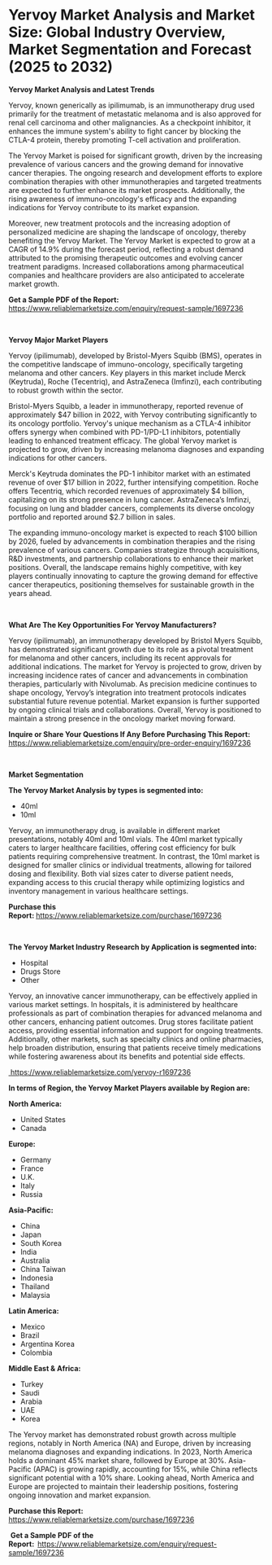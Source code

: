 <p><h1>Yervoy Market Analysis and Market Size: Global Industry Overview, Market Segmentation and Forecast (2025 to 2032)</h1></p><p><strong>Yervoy Market Analysis and Latest Trends</strong></p>
<p><p>Yervoy, known generically as ipilimumab, is an immunotherapy drug used primarily for the treatment of metastatic melanoma and is also approved for renal cell carcinoma and other malignancies. As a checkpoint inhibitor, it enhances the immune system's ability to fight cancer by blocking the CTLA-4 protein, thereby promoting T-cell activation and proliferation. </p><p>The Yervoy Market is poised for significant growth, driven by the increasing prevalence of various cancers and the growing demand for innovative cancer therapies. The ongoing research and development efforts to explore combination therapies with other immunotherapies and targeted treatments are expected to further enhance its market prospects. Additionally, the rising awareness of immuno-oncology's efficacy and the expanding indications for Yervoy contribute to its market expansion.</p><p>Moreover, new treatment protocols and the increasing adoption of personalized medicine are shaping the landscape of oncology, thereby benefiting the Yervoy Market. The Yervoy Market is expected to grow at a CAGR of 14.9% during the forecast period, reflecting a robust demand attributed to the promising therapeutic outcomes and evolving cancer treatment paradigms. Increased collaborations among pharmaceutical companies and healthcare providers are also anticipated to accelerate market growth.</p></p>
<p><strong>Get a Sample PDF of the Report:&nbsp;</strong> <a href="https://www.reliablemarketsize.com/enquiry/request-sample/1697236?utm_campaign=3064&utm_medium=2&utm_source=Github&utm_content=ia&utm_term=19042025&utm_id=yervoy">https://www.reliablemarketsize.com/enquiry/request-sample/1697236</a></p>
<p>&nbsp;</p>
<p><strong>Yervoy Major Market Players</strong></p>
<p><p>Yervoy (ipilimumab), developed by Bristol-Myers Squibb (BMS), operates in the competitive landscape of immuno-oncology, specifically targeting melanoma and other cancers. Key players in this market include Merck (Keytruda), Roche (Tecentriq), and AstraZeneca (Imfinzi), each contributing to robust growth within the sector.</p><p>Bristol-Myers Squibb, a leader in immunotherapy, reported revenue of approximately $47 billion in 2022, with Yervoy contributing significantly to its oncology portfolio. Yervoy's unique mechanism as a CTLA-4 inhibitor offers synergy when combined with PD-1/PD-L1 inhibitors, potentially leading to enhanced treatment efficacy. The global Yervoy market is projected to grow, driven by increasing melanoma diagnoses and expanding indications for other cancers.</p><p>Merck's Keytruda dominates the PD-1 inhibitor market with an estimated revenue of over $17 billion in 2022, further intensifying competition. Roche offers Tecentriq, which recorded revenues of approximately $4 billion, capitalizing on its strong presence in lung cancer. AstraZeneca’s Imfinzi, focusing on lung and bladder cancers, complements its diverse oncology portfolio and reported around $2.7 billion in sales.</p><p>The expanding immuno-oncology market is expected to reach $100 billion by 2026, fueled by advancements in combination therapies and the rising prevalence of various cancers. Companies strategize through acquisitions, R&D investments, and partnership collaborations to enhance their market positions. Overall, the landscape remains highly competitive, with key players continually innovating to capture the growing demand for effective cancer therapeutics, positioning themselves for sustainable growth in the years ahead.</p></p>
<p>&nbsp;</p>
<p><strong>What Are The Key Opportunities For Yervoy Manufacturers?</strong></p>
<p><p>Yervoy (ipilimumab), an immunotherapy developed by Bristol Myers Squibb, has demonstrated significant growth due to its role as a pivotal treatment for melanoma and other cancers, including its recent approvals for additional indications. The market for Yervoy is projected to grow, driven by increasing incidence rates of cancer and advancements in combination therapies, particularly with Nivolumab. As precision medicine continues to shape oncology, Yervoy’s integration into treatment protocols indicates substantial future revenue potential. Market expansion is further supported by ongoing clinical trials and collaborations. Overall, Yervoy is positioned to maintain a strong presence in the oncology market moving forward.</p></p>
<p><strong>Inquire or Share Your Questions If Any Before Purchasing This Report:</strong> <a href="https://www.reliablemarketsize.com/enquiry/pre-order-enquiry/1697236?utm_campaign=3064&utm_medium=2&utm_source=Github&utm_content=ia&utm_term=19042025&utm_id=yervoy">https://www.reliablemarketsize.com/enquiry/pre-order-enquiry/1697236</a></p>
<p>&nbsp;</p>
<p><strong>Market Segmentation</strong></p>
<p><strong>The Yervoy Market Analysis by types is segmented into:</strong></p>
<p><ul><li>40ml</li><li>10ml</li></ul></p>
<p><p>Yervoy, an immunotherapy drug, is available in different market presentations, notably 40ml and 10ml vials. The 40ml market typically caters to larger healthcare facilities, offering cost efficiency for bulk patients requiring comprehensive treatment. In contrast, the 10ml market is designed for smaller clinics or individual treatments, allowing for tailored dosing and flexibility. Both vial sizes cater to diverse patient needs, expanding access to this crucial therapy while optimizing logistics and inventory management in various healthcare settings.</p></p>
<p><strong>Purchase this Report:&nbsp;</strong><a href="https://www.reliablemarketsize.com/purchase/1697236?utm_campaign=3064&utm_medium=2&utm_source=Github&utm_content=ia&utm_term=19042025&utm_id=yervoy">https://www.reliablemarketsize.com/purchase/1697236</a></p>
<p>&nbsp;</p>
<p><strong>The Yervoy Market Industry Research by Application is segmented into:</strong></p>
<p><ul><li>Hospital</li><li>Drugs Store</li><li>Other</li></ul></p>
<p><p>Yervoy, an innovative cancer immunotherapy, can be effectively applied in various market settings. In hospitals, it is administered by healthcare professionals as part of combination therapies for advanced melanoma and other cancers, enhancing patient outcomes. Drug stores facilitate patient access, providing essential information and support for ongoing treatments. Additionally, other markets, such as specialty clinics and online pharmacies, help broaden distribution, ensuring that patients receive timely medications while fostering awareness about its benefits and potential side effects.</p></p>
<p><a href="https://www.reliablemarketsize.com/yervoy-r1697236?utm_campaign=3064&utm_medium=2&utm_source=Github&utm_content=ia&utm_term=19042025&utm_id=yervoy">&nbsp;https://www.reliablemarketsize.com/yervoy-r1697236</a></p>
<p><strong>In terms of Region, the Yervoy Market Players available by Region are:</strong></p>
<p>
    <p> <strong> North America: </strong>
        <ul>
            <li>United States</li>
            <li>Canada</li>
        </ul>
        </p> 
    <p> <strong> Europe: </strong>
        <ul>
            <li>Germany</li>
            <li>France</li>
            <li>U.K.</li>
            <li>Italy</li>
            <li>Russia</li>
        </ul>
        </p> 
    <p> <strong> Asia-Pacific: </strong>
        <ul>
            <li>China</li>
            <li>Japan</li>
            <li>South Korea</li>
            <li>India</li>
            <li>Australia</li>
            <li>China Taiwan</li>
            <li>Indonesia</li>
            <li>Thailand</li>
            <li>Malaysia</li>
        </ul>
        </p> 
    <p> <strong> Latin America: </strong>
        <ul>
            <li>Mexico</li>
            <li>Brazil</li>
            <li>Argentina Korea</li>
            <li>Colombia</li>
        </ul>
        </p> 
    <p> <strong> Middle East & Africa: </strong>
        <ul>
            <li>Turkey</li>
            <li>Saudi</li>
            <li>Arabia</li>
            <li>UAE</li>
            <li>Korea</li>
        </ul>
    </p>
    </p>
<p><p>The Yervoy market has demonstrated robust growth across multiple regions, notably in North America (NA) and Europe, driven by increasing melanoma diagnoses and expanding indications. In 2023, North America holds a dominant 45% market share, followed by Europe at 30%. Asia-Pacific (APAC) is growing rapidly, accounting for 15%, while China reflects significant potential with a 10% share. Looking ahead, North America and Europe are projected to maintain their leadership positions, fostering ongoing innovation and market expansion.</p></p>
<p><strong>Purchase this Report: </strong><a href="https://www.reliablemarketsize.com/purchase/1697236?utm_campaign=3064&utm_medium=2&utm_source=Github&utm_content=ia&utm_term=19042025&utm_id=yervoy">https://www.reliablemarketsize.com/purchase/1697236</a></p>
<p>&nbsp;<strong>Get a Sample PDF of the Report:&nbsp;&nbsp;</strong><a href="https://www.reliablemarketsize.com/enquiry/request-sample/1697236?utm_campaign=3064&utm_medium=2&utm_source=Github&utm_content=ia&utm_term=19042025&utm_id=yervoy">https://www.reliablemarketsize.com/enquiry/request-sample/1697236</a></p>
<p><strong></strong></p>
<p><p></p><p></p><p></p></p>